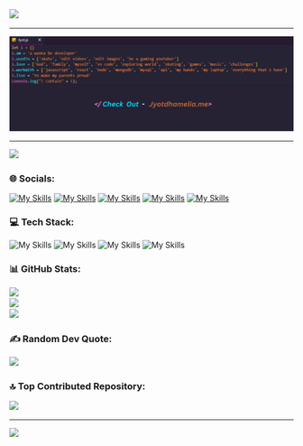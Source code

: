 <img src="https://readme-typing-svg.demolab.com?font=&pause=1000&color=36BCF7FF&center=true&random=false&width=1000&lines=Hey+There!+%F0%9F%91%8B;I'm+Jyot+Dhamelia!"/>
<hr/>

![profile](/GithubBanner.jpg)
<hr/>

[![](https://visitcount.itsvg.in/api?id=JyotDhamelia&icon=5&color=1)](https://visitcount.itsvg.in)

### 🌐 Socials:
[![My Skills](https://skillicons.dev/icons?i=linkedin)](https://www.linkedin.com/in/jyotdhamelia)
[![My Skills](https://skillicons.dev/icons?i=gmail)](https://mail.google.com/mail/?view=cm&fs=1&to=jyotdhamelia@gmail.com)
[![My Skills](https://skillicons.dev/icons?i=codepen)](https://codepen.io/JYOT-DHAMELIA)
[![My Skills](https://skillicons.dev/icons?i=twitter)](https://twitter.com/JyotDhamelia)
[![My Skills](https://skillicons.dev/icons?i=devto)](https://dev.to/jyot_dhamelia)

### 💻 Tech Stack:
![My Skills](https://skillicons.dev/icons?i=c,cpp,java,markdown)
![My Skills](https://skillicons.dev/icons?i=,git,npm,pnpm,yarn,vite,figma,vscode,postman,wordpress)
![My Skills](https://skillicons.dev/icons?i=html,css,bootstrap,tailwind,materialui,js,ts,react,nextjs,nodejs,express,mongodb,mysql,firebase,pug)
![My Skills](https://skillicons.dev/icons?i=github,vercel,netlify)

### 📊 GitHub Stats:
![](https://github-readme-stats.vercel.app/api?username=JyotDhamelia&theme=dark&hide_border=true&count_private=true&show_icons=true&rank_icon=github&border_radius=10)<br/>
![](https://github-readme-streak-stats.herokuapp.com/?user=JyotDhamelia&theme=dark&hide_border=true)<br/>
![](https://github-readme-stats.vercel.app/api/top-langs/?username=JyotDhamelia&theme=dark&hide_border=true&include_all_commits=false&count_private=false&layout=donut-vertical)

### ✍️ Random Dev Quote:
![](https://quotes-github-readme.vercel.app/api?type=vertical&theme=dark)

### 🔝 Top Contributed Repository:
![](https://github-contributor-stats.vercel.app/api?username=JyotDhamelia&limit=5&theme=dark&hide_border=true&combine_all_yearly_contributions=true)

<hr/>
<img src="https://readme-typing-svg.demolab.com?font=Fira+Code&pause=1000&color=36BCF7FF&center=true&random=false&width=1000&lines=Thanks+for+visiting!"/>
